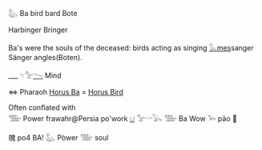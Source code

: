 𓅽 Ba bird bard Bote  

Harbinger Bringer  

Ba's were the souls of the deceased: birds acting as singing [𓅓](𓅓)[mes](Musen)sanger Sänger angles(Boten).  

___ 𓎻𓅡[𓏱](𓏱) Mind  

⇔ Pharaoh [Horus Ba](https://en.wikipedia.org/wiki/Ba_(pharaoh)) = [Horus Bird](https://en.wikipedia.org/wiki/Horus_Bird_(Pharaoh))  

Often conflated with  
𓅢 Power frawahr@Persia po'work [𓂓](𓂓) 𓅡𓎡𓅂 𓅢 Ba Wow 𓅨 pāo 🏐  

魄 	po4	BA! 𓅽 Pòwer 𓅢	soul  
